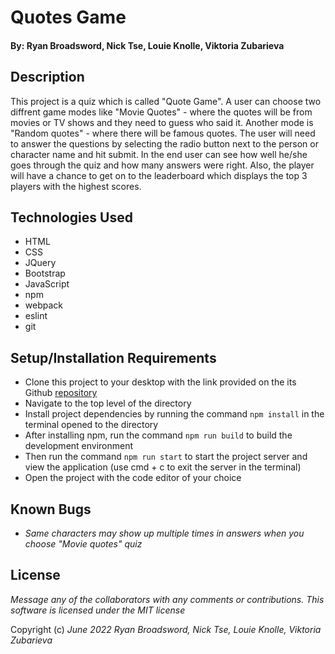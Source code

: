 # Quotes Game

#### By: Ryan Broadsword, Nick Tse, Louie Knolle, Viktoria Zubarieva

## Description

This project is a quiz which is called "Quote Game". A user can choose two diffrent game modes like "Movie Quotes" - where the quotes will be from movies or TV shows and they need to guess who said it. Another mode is "Random quotes" - where there will be famous quotes. The user will need to answer the questions by selecting the radio button next to the person or character name and hit submit. In the end user can see how well he/she goes through the quiz and how many answers were right. Also, the player will have a chance to get on to the leaderboard which displays the top 3 players with the highest scores.

## Technologies Used

- HTML
- CSS
- JQuery
- Bootstrap
- JavaScript
- npm
- webpack
- eslint
- git

## Setup/Installation Requirements

- Clone this project to your desktop with the link provided on the its Github <a href="https://github.com/rbroadsword/quote-game.git">repository</a>
- Navigate to the top level of the directory
- Install project dependencies by running the command ```npm install``` in the terminal opened to the directory
- After installing npm, run the command ```npm run build``` to build the development environment
- Then run the command ```npm run start``` to start the project server and view the application (use cmd + c to exit the server in the terminal)
- Open the project with the code editor of your choice


## Known Bugs

- _Same characters may show up multiple times in answers when you choose "Movie quotes" quiz_


## License

_Message any of the collaborators with any comments or contributions. This software is licensed under the MIT license_

Copyright (c) _June 2022_ _Ryan Broadsword, Nick Tse, Louie Knolle, Viktoria Zubarieva_
